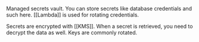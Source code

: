 Managed secrets vault. You can store secrets like database credentials and such here. [[Lambda]] is used for rotating credentials.

Secrets are encrypted with [[KMS]]. When a secret is retrieved, you need to decrypt the data as well. Keys are commonly rotated.